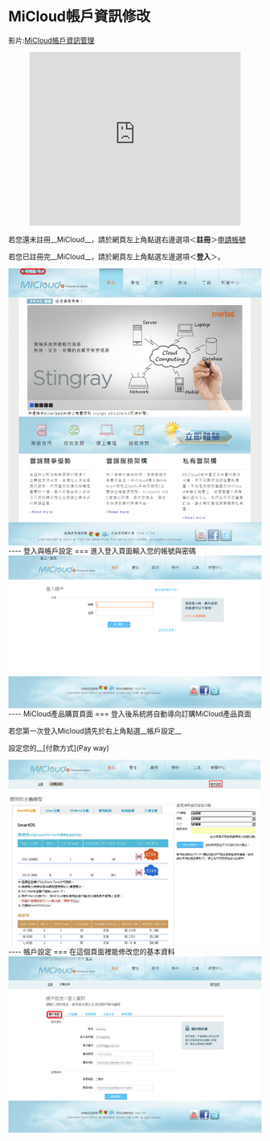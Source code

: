 MiCloud帳戶資訊修改
===

影片:[MiCloud帳戶資訊管理](http://www.youtube.com/watch?v=qyEhOfV7GA0)
<div align="center">
<embed width="420" height="345" src="http://www.youtube.com/v/qyEhOfV7GA0&hd=1" type="application/x-shockwave-flash"></embed>
</div>

若您還未註冊__MiCloud__，請於網頁左上角點選右邊選項＜__註冊__＞[申請帳號](/index.html?Apply+MiCloud+Account-new.md)


若您已註冊完__MiCloud__，請於網頁左上角點選左邊選項＜__登入__＞。


<img src='images/MiCloud+Account+Modify-p1-2.png' width='650' align='center'/>
----
登入與帳戶設定
===
進入登入頁面輸入您的帳號與密碼
<img src='images/MiCloud+Account+Modify-p1+-2.png' width='650' align='center'/>
----
MiCloud產品購買頁面
===
登入後系統將自動導向訂購MiCloud產品頁面


若您第一次登入Micloud請先於右上角點選__帳戶設定__


設定您的__[付款方式](Pay way)


<img src='images/MiCloud+Account+Modify-p1+-5-2.png' width='650' align='center'/>
----
帳戶設定
===
在這個頁面裡能修改您的基本資料


<img src='images/MiCloud+Account+Modify-p1+-6.png' width='650' align='center'/>
